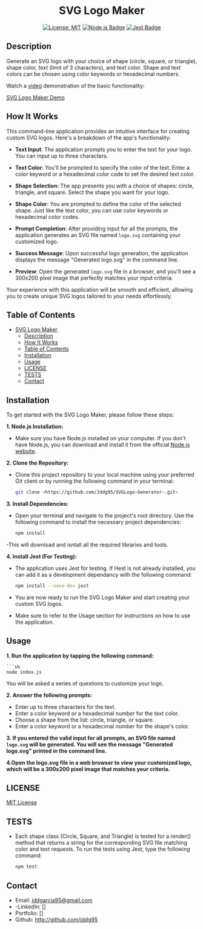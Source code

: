 <div align="center">
  
  # SVG Logo Maker

  [![License: MIT](https://img.shields.io/badge/License-MIT-yellow.svg)](https://opensource.org/licenses/MIT)
  [![Node.js Badge](https://img.shields.io/badge/Node.js-393?logo=nodedotjs&logoColor=fff&style=flat)](https://nodejs.org/en) 
  [![Jest Badge](https://img.shields.io/badge/Jest-C21325?logo=jest&logoColor=fff&style=flat)](https://jestjs.io/)
  
</div>

## Description

Generate an SVG logo with your choice of shape (circle, square, or triangle), shape color, text (limit of 3 characters), and text color. Shape and text colors can be chosen using color keywords or hexadecimal numbers.

Watch a [video](https://drive.google.com/file/d/1A2VQhiCqFQlFh11n5yiMDAyEuMMRMyon/view?usp=sharing) demonstration of the basic functionality:

[SVG Logo Maker Demo](https://user-images.githubusercontent.com/116515976/230991714-bffc14be-c289-4ec2-b1bc-3bfb1ae13cfe.mov)

## How It Works

This command-line application provides an intuitive interface for creating custom SVG logos. Here's a breakdown of the app's functionality:

- **Text Input**: The application prompts you to enter the text for your logo. You can input up to three characters.

- **Text Color**: You'll be prompted to specify the color of the text. Enter a color keyword or a hexadecimal color code to set the desired text color.

- **Shape Selection**: The app presents you with a choice of shapes: circle, triangle, and square. Select the shape you want for your logo.

- **Shape Color**: You are prompted to define the color of the selected shape. Just like the text color, you can use color keywords or hexadecimal color codes.

- **Prompt Completion**: After providing input for all the prompts, the application generates an SVG file named `logo.svg` containing your customized logo.

- **Success Message**: Upon successful logo generation, the application displays the message "Generated logo.svg" in the command line.

- **Preview**: Open the generated `logo.svg` file in a browser, and you'll see a 300x200 pixel image that perfectly matches your input criteria.

Your experience with this application will be smooth and efficient, allowing you to create unique SVG logos tailored to your needs effortlessly.


## Table of Contents

- [SVG Logo Maker](#svg-logo-maker)
  - [Description](#description)
  - [How It Works](#how-it-works)
  - [Table of Contents](#table-of-contents)
  - [Installation](#installation)
  - [Usage](#usage)
  - [LICENSE](#license)
  - [TESTS](#tests)
  - [Contact](#contact)
## Installation

To get started with the SVG Logo Maker, please follow these steps:

**1. Node.js Installation:**

- Make sure you have Node.js installed on your computer. If you don't have Node.js, you can download and install it from the official [Node.js website](https://nodejs.org/en).

**2. Clone the Repository:**

- Clone this project repository to your local machine using your preferred Git client or by running the following command in your terminal:

  ```sh
  git clone <https://github.com/Jddg95/SVGLogo-Generator-.git>

**3. Install Dependencies:**

- Open your terminal and navigate to the project's root directory. Use the following command to install the necessary project dependencies: 

    ```sh
    npm install

-This will download and isntall all the required libraries and tools.

**4. Install Jest (For Testing):**

- The application uses Jest for testing. If Hest is not already installed, you can add it as a development dependancy with the following command:

    ```sh
    npm install --save-dev jest

- You are now ready to run the SVG Logo Maker and start creating your custom SVG logos.
- Make sure to refer to the Usage section for instructions on how to use the application.

## Usage 

**1. Run the application by tapping the following command:** 
    
    ```sh
    node index.js

You will be asked a series of questions to customize your logo.

**2. Answer the following prompts:** 

- Enter up to three characters for the text.
- Enter a color keyword or a hexadecimal number for the text color.
- Choose a shape from the list: circle, triangle, or square.
- Enter a color keyword or a hexadecimal number for the shape's color.

**3. If you entered the valid input for all prompts, an SVG file named `logo.svg` will be generated.  You will see the message "Generated logo.svg" printed in the command line.**

**4.Open the logo.svg file in a web browser to view your customized logo, which will be a 300x200 pixel image that matches your criteria.**

## LICENSE 

[MIT License](https://opensource.org/licenses/MIT)

## TESTS


- Each shape class (Circle, Square, and Triangle) is tested for a render() method that returns a string for the corresponding SVG file matching color and text requests. To run the tests using Jest, type the following command:

    ```sh
    npm test 

## Contact 

- Email: jddgarcia95@gmail.com
- -LinkedIn: []
- Portfolio: []
- Github: http://github.com/jddg95